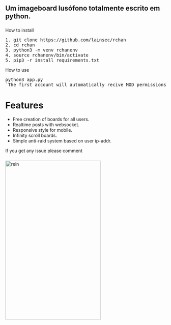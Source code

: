 <h2 align="left">Um imageboard lusófono totalmente escrito em python.</h2>

###
<a>How to install</a>
<pre align="left">
1. git clone https://github.com/lainsec/rchan
2. cd rchan
3. python3 -m venv rchanenv
4. source rchanenv/bin/activate
5. pip3 -r install requirements.txt
</pre>
<a>How to use</a>
<pre align="left">
python3 app.py
`The first account will automatically recive MOD permissions.`
</pre>
# Features
- Free creation of boards for all users.
- Realtime posts with websocket.
- Responsive style for mobile.
- Infinity scroll boards.
- Simple anti-raid system based on user ip-addr.

<a>If you get any issue please comment</a>
###

<img src="https://i.postimg.cc/3WQNKfs0/rchan.png" style="user-select:none; width:300; height:500;" alt="rein">
